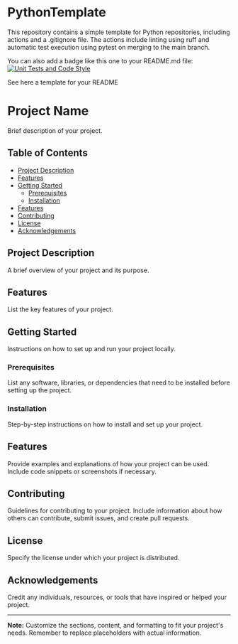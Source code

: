 # PythonTemplate
This repository contains a simple template for Python repositories, including actions and a .gitignore file. The actions include linting using ruff and automatic test execution using pytest on merging to the main branch.

You can also add a badge like this one to your README.md file:
[![Unit Tests and Code Style](https://github.com/frehburg/PythonTemplate/actions/workflows/python-app.yaml/badge.svg)](https://github.com/frehburg/PythonTemplate/actions/workflows/python-app.yaml)


See here a template for your README

# Project Name

Brief description of your project.

## Table of Contents

- [Project Description](#project-description)
- [Features](#features)
- [Getting Started](#getting-started)
    - [Prerequisites](#prerequisites)
    - [Installation](#installation)
- [Features](#features)
- [Contributing](#contributing)
- [License](#license)
- [Acknowledgements](#acknowledgements)

## Project Description

A brief overview of your project and its purpose.

## Features

List the key features of your project.

## Getting Started

Instructions on how to set up and run your project locally.

### Prerequisites

List any software, libraries, or dependencies that need to be installed before setting up the project.

### Installation

Step-by-step instructions on how to install and set up your project.

## Features

Provide examples and explanations of how your project can be used. Include code snippets or screenshots if necessary.

## Contributing

Guidelines for contributing to your project. Include information about how others can contribute, submit issues, and create pull requests.

## License

Specify the license under which your project is distributed.

## Acknowledgements

Credit any individuals, resources, or tools that have inspired or helped your project.

---

**Note:** Customize the sections, content, and formatting to fit your project's needs. Remember to replace placeholders with actual information.
